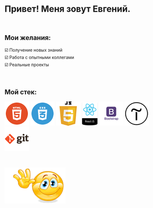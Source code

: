 # Привет! Меня зовут Евгений.
 <br>

## Мои желания:  
 :ballot_box_with_check: Получение новых знаний   <br>
 :ballot_box_with_check: Работа с опытными коллегами   <br>
 :ballot_box_with_check: Реальные проекты   <br>
<br>
<br>

## Мой стек:
<img src="./images/html.png" alt="картинка" width="80px">  
<img src="./images/css.png" alt="картинка" width="80px">   
<img src="./images/js.png" alt="картинка" width="80px">    
<img src="./images/react.png" alt="картинка" height="80px">   
<img src="./images/bootstrap.png" alt="картинка" width="80px">   
<img src="./images/tilda.png" alt="картинка" width="80px">        
<img src="./images/git.png" alt="картинка" width="80px">  
 <br>
 <br>
 <br>
 <br>
 <img src="./images/gif.gif" alt="картинка" width="200px">